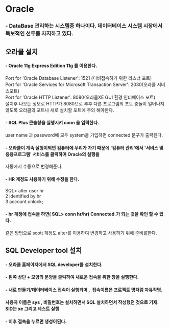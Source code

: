 # Oracle
### - DataBase 관리하는 시스템중 하나이다. 데이터베이스 시스템 시장에서 독보적인 선두를 차지하고 있다.

## 오라클 설치
#### - Oracle 11g Express Edition 11g 를 이용한다.

Port for 'Oracle Database Listener': 1521 (디비접속하기 위한 리스너 포트) <br>
Port for 'Oracle Services for Microsoft Transaction Server': 2030(오라클 서비스포트)<br>
Port for 'Oracle HTTP Listener': 8080(오라클XE GUI 환경 인터페이스 포트)<br>
설치후 나오는 정보로 HTTP가 8080으로 추후 다른 프로그램의 포트 충돌이 일어나지 않도록 오라클의 포트나 새로 설치할 포트에 주의 해야한다.

#### - SQL Plus 콘솔창을 실행시켜 conn 을 입력한다.

user name 과 password에 모두 system을 기입하면 connected 문구가 출력된다.

#### - 오라클이 계속 실행이되면 컴퓨터에 무리가 가기 때문에 '컴퓨터 관리'에서 '서비스 및 응용프로그램' 서비스를 클릭하여 Oracle의 실행을
자동에서 수동으로 변경해준다.

#### - HR 계정도 사용하기 위해 수정을 한다.
SQL> alter user hr  <br>
  2  identified by hr <br>
  3  account unlock; <br>
#### - hr 계정에 접속을 하면( SQL> conn hr/hr) Connected.가 되는 것을 확인 할 수 있다.
같은 방법으로 scott 계정도 alter를 이용하여 변경하고 사용하기 위해 준비를한다.

## SQL Developer tool 설치
#### - 오라클 홈페이지에서 SQL developer를 설치한다.
#### - 왼쪽 상단 + 모양의 문양을 클릭하여 새로운 접속을 위한 창을 실행한다.
#### - 새로 만들기/데이터베이스 접속이 실행되며 ,  접속이름은 프로젝트 명처럼 자유작명.
#### 사용자 이름은 sys , 비밀번호는 설치하면서 SQL 설치하면서 작성했던 것으로 기재. SID는 xe 그리고 테스트 실행
#### - 이후 접속을 누르면 생성이된다.






  
